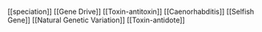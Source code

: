 [[speciation]]
[[Gene Drive]]
[[Toxin-antitoxin]]
[[Caenorhabditis]]
[[Selfish Gene]]
[[Natural Genetic Variation]]
[[Toxin-antidote]]
